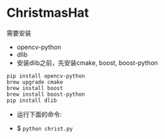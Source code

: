 # ChristmasHat

需要安装
* opencv-python
* dlib
* 安装dlib之前，先安装cmake, boost, boost-python

```
pip install opencv-python
brew upgrade cmake
brew install boost
brew install boost-python
pip install dlib
```

* 运行下面的命令:

* $ ```python christ.py ```
